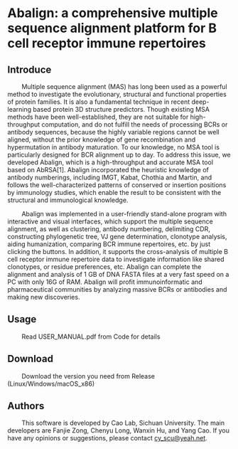 # Abalign: a comprehensive multiple sequence alignment platform for B cell receptor immune repertoires


## Introduce

&emsp;&emsp; Multiple sequence alignment (MAS) has long been used as a powerful method to investigate the evolutionary, structural and functional properties of protein families. It is also a fundamental technique in recent deep-learning based protein 3D structure predictors. Though existing MSA methods have been well-established, they are not suitable for high-throughput computation, and do not fulfill the needs of processing BCRs or antibody sequences, because the highly variable regions cannot be well aligned, without the prior knowledge of gene recombination and hypermutation in antibody maturation. To our knowledge, no MSA tool is particularly designed for BCR alignment up to day. To address this issue, we developed Abalign, which is a high-throughput and accurate MSA tool based on AbRSA[1]. Abalign incorporated the heuristic knowledge of antibody numberings, including IMGT, Kabat, Chothia and Martin, and follows the well-characterized patterns of conserved or insertion positions by immunology studies, which enable the result to be consistent with the structural and immunological knowledge.

&emsp;&emsp; Abalign was implemented in a user-friendly stand-alone program with interactive and visual interfaces, which support the multiple sequence alignment, as well as clustering, antibody numbering, delimiting CDR, constructing phylogenetic tree, VJ gene determination, clonotype analysis, aiding humanization, comparing BCR immune repertoires, etc. by just clicking the buttons. In addition, it supports the cross-analysis of multiple B cell receptor immune repertoire data to investigate information like shared clonotypes, or residue preferences, etc. Abalign can complete the alignment and analysis of 1 GB of DNA FASTA files at a very fast speed on a PC with only 16G of RAM. Abalign will profit immunoinformatic and pharmaceutical communities by analyzing massive BCRs or antibodies and making new discoveries.


## Usage

&emsp;&emsp; Read USER_MANUAL.pdf from Code for details

## Download

&emsp;&emsp; Download the version you need from Release (Linux/Windows/macOS_x86)

## Authors

&emsp;&emsp; This software is developed by Cao Lab, Sichuan University. The main developers are Fanjie Zong, Chenyu Long, Wanxin Hu, and Yang Cao. If you have any opinions or suggestions, please contact cy_scu@yeah.net. 
